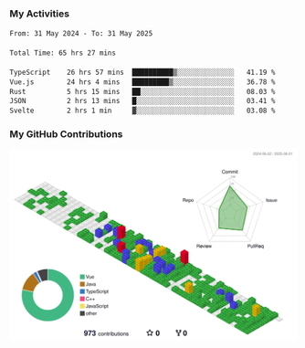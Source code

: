 ### My Activities

<!--START_SECTION:waka-->

```txt
From: 31 May 2024 - To: 31 May 2025

Total Time: 65 hrs 27 mins

TypeScript    26 hrs 57 mins  ██████████▒░░░░░░░░░░░░░░   41.19 %
Vue.js        24 hrs 4 mins   █████████▒░░░░░░░░░░░░░░░   36.78 %
Rust          5 hrs 15 mins   ██░░░░░░░░░░░░░░░░░░░░░░░   08.03 %
JSON          2 hrs 13 mins   █░░░░░░░░░░░░░░░░░░░░░░░░   03.41 %
Svelte        2 hrs 1 min     ▓░░░░░░░░░░░░░░░░░░░░░░░░   03.08 %
```

<!--END_SECTION:waka-->

### My GitHub Contributions

![](./profile-3d-contrib/profile-gitblock.svg)
